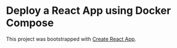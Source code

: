 # Deploy a React App using Docker Compose

This project was bootstrapped with [Create React App](https://github.com/facebook/create-react-app).
